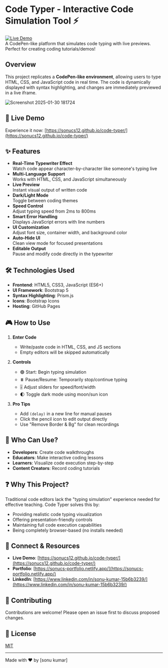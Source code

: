 # Code Typer - Interactive Code Simulation Tool ⚡

[![Live Demo](https://img.shields.io/badge/Live_Demo-FF4088?style=for-the-badge)](https://sonucs12.github.io/code-typer/)  
A CodePen-like platform that simulates code typing with live previews. Perfect for creating coding tutorials/demos!
## Overview
This project replicates a **CodePen-like environment**, allowing users to type HTML, CSS, and JavaScript code in real time. The code is dynamically displayed with syntax highlighting, and changes are immediately previewed in a live iframe.

![Screenshot 2025-01-30 181724](https://github.com/user-attachments/assets/9ab6041b-415c-493e-9769-e229be2d48a1)

## 🚀 Live Demo  
Experience it now: [https://sonucs12.github.io/code-typer/](https://sonucs12.github.io/code-typer/)

## ✨ Features  
- **Real-Time Typewriter Effect**  
  Watch code appear character-by-character like someone's typing live
- **Multi-Language Support**  
  Works with HTML, CSS, and JavaScript simultaneously
- **Live Preview**  
  Instant visual output of written code
- **Dark/Light Mode**  
  Toggle between coding themes
- **Speed Control**  
  Adjust typing speed from 2ms to 800ms
- **Smart Error Handling**  
  Displays JavaScript errors with line numbers
- **UI Customization**  
  Adjust font size, container width, and background color
- **Auto-Hide UI**  
  Clean view mode for focused presentations
- **Editable Output**  
  Pause and modify code directly in the typewriter

## 🛠️ Technologies Used  
- **Frontend**: HTML5, CSS3, JavaScript (ES6+)
- **UI Framework**: Bootstrap 5
- **Syntax Highlighting**: Prism.js
- **Icons**: Bootstrap Icons
- **Hosting**: GitHub Pages

## 🎮 How to Use  
1. **Enter Code**  
   - Write/paste code in HTML, CSS, and JS sections
   - Empty editors will be skipped automatically

2. **Controls**  
   - 🟢 Start: Begin typing simulation
   - ⏸️ Pause/Resume: Temporarily stop/continue typing
   - 🎚️ Adjust sliders for speed/font/width
   - 🌓 Toggle dark mode using moon/sun icon

3. **Pro Tips**  
   - Add `(delay)` in a new line for manual pauses
   - Click the pencil icon to edit output directly
   - Use "Remove Border & Bg" for clean recordings

## 👥 Who Can Use?  
- **Developers**: Create code walkthroughs
- **Educators**: Make interactive coding lessons
- **Learners**: Visualize code execution step-by-step
- **Content Creators**: Record coding tutorials

## ❓ Why This Project?  
Traditional code editors lack the "typing simulation" experience needed for effective teaching. Code Typer solves this by:
- Providing realistic code typing visualization
- Offering presentation-friendly controls
- Maintaining full code execution capabilities
- Being completely browser-based (no installs needed)

## 🔗 Connect & Resources  
- **Live Demo**: [https://sonucs12.github.io/code-typer/](https://sonucs12.github.io/code-typer/)
- **Portfolio**: [https://sonucs-portfolio.netlify.app/](https://sonucs-portfolio.netlify.app/)
- **LinkedIn**: [https://www.linkedin.com/in/sonu-kumar-15b6b3239/](https://www.linkedin.com/in/sonu-kumar-15b6b3239/)


## 🤝 Contributing  
Contributions are welcome! Please open an issue first to discuss proposed changes.

## 📜 License  
[MIT](https://choosealicense.com/licenses/mit/)

---

Made with ❤️ by [sonu kumar]  

